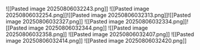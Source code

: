 ![[Pasted image 20250806032243.png]]
![[Pasted image 20250806032254.png]]![[Pasted image 20250806032313.png]]![[Pasted image 20250806032327.png]]
![[Pasted image 20250806032334.png]]![[Pasted image 20250806032344.png]]
![[Pasted image 20250806032358.png]]
![[Pasted image 20250806032407.png]]
![[Pasted image 20250806032414.png]]
![[Pasted image 20250806032420.png]]